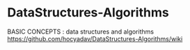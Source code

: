 # DataStructures-Algorithms
BASIC CONCEPTS : data structures and algorithms 
https://github.com/hocyadav/DataStructures-Algorithms/wiki

